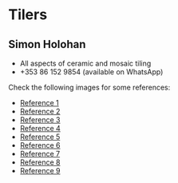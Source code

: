 # Tilers

## Simon Holohan

- All aspects of ceramic and mosaic tiling
- +353 86 152 9854 (available on WhatsApp)

Check the following images for some references:

- [Reference 1](/img/simon-1.jpeg)
- [Reference 2](/img/simon-2.jpeg)
- [Reference 3](/img/simon-3.jpeg)
- [Reference 4](/img/simon-4.jpeg)
- [Reference 5](/img/simon-5.jpeg)
- [Reference 6](/img/simon-6.jpeg)
- [Reference 7](/img/simon-7.jpeg)
- [Reference 8](/img/simon-8.jpeg)
- [Reference 9](/img/simon-9.jpeg)
